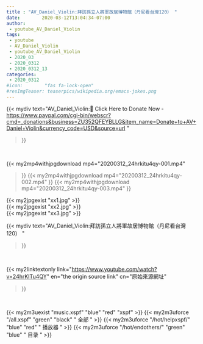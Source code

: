 ```yaml
---
title : "AV_Daniel_Violin:拜訪孫立人將軍故居博物館（丹尼看台灣120） "
date:        2020-03-12T13:04:34-07:00
author:
 - youtube_AV_Daniel_Violin
tags:
 - youtube
 - AV_Daniel_Violin
 - youtube_AV_Daniel_Violin
 - 2020_03
 - 2020_0312
 - 2020_0312_13
categories:
 - 2020_0312
#icon:        "fas fa-lock-open"
#resImgTeaser: teaserpics/wikipedia.org/emacs-jokes.png
---
```


{{< mydiv text="AV_Daniel_Violin:📌 Click Here to Donate Now - https://www.paypal.com/cgi-bin/webscr?cmd=_donations&business=ZU352QFEYBLLG&item_name=Donate+to+AV+Daniel+Violin&currency_code=USD&source=url "
>}}
<br>


{{< my2mp4withjpgdownload mp4="20200312_24hrkitu4qy-001.mp4"
>}}
{{< my2mp4withjpgdownload mp4="20200312_24hrkitu4qy-002.mp4"
>}}
{{< my2mp4withjpgdownload mp4="20200312_24hrkitu4qy-003.mp4"
>}}

{{< my2jpgexist "xx1.jpg" >}}<br>
{{< my2jpgexist "xx2.jpg" >}}<br>
{{< my2jpgexist "xx3.jpg" >}}<br>



{{< mydiv text="AV_Daniel_Violin:拜訪孫立人將軍故居博物館（丹尼看台灣120） "
>}}
<br>

{{< my2linktextonly link="https://www.youtube.com/watch?v=24hrKITu4QY"
en="the origin source link" cn="原始來源網址"
>}}


<br>

{{< my2m3uexist "music.xspf"        "blue"   "red"    "xspf" >}} {{< my2m3uforce "/all.xspf"         "green"  "black"  " 全部 " >}} {{< my2m3uforce "/hot/helpxspf/"    "blue"   "red"    " 播放器 " >}} {{< my2m3uforce "/hot/endothers/"   "green"  "blue"   " 目录 " >}} 
